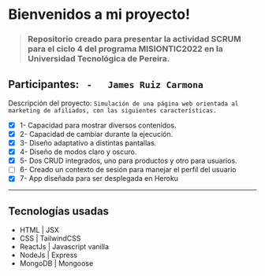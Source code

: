 # Bienvenidos a mi proyecto!

>### Repositorio creado para presentar la actividad SCRUM para el ciclo 4 del programa MISIONTIC2022 en la Universidad Tecnológica de Pereira.

Participantes:
``	-	James Ruiz Carmona
``
---
Descripción del proyecto: 
`Simulación de una página web orientada al marketing de afiliados, con las siguientes características.`
 - [x] 1- Capacidad para mostrar diversos contenidos.
 - [x] 2- Capacidad de cambiar durante la ejecución.
 - [x] 3- Diseño adaptativo a distintas pantallas.
 - [x] 4- Diseño de modos claro y oscuro.
 - [x] 5- Dos CRUD integrados, uno para productos y otro para usuarios.
 - [ ] 6- Creado un contexto de sesión para manejar el perfil del usuario
 - [x] 7- App diseñada para ser desplegada en Heroku

---
## Tecnologías usadas
- HTML	|	JSX
- CSS		|	TailwindCSS
- ReactJs	|	Javascript vanilla
- NodeJs	|	Express
- MongoDB	|	Mongoose